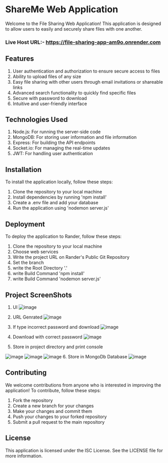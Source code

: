 # ShareMe Web Application



Welcome to the File Sharing Web Application! This application is designed to allow users to easily and securely share files with one another.

### Live Host URL:-  https://file-sharing-app-am9o.onrender.com

## Features

1. User authentication and authorization to ensure secure access to files
2. Ability to upload files of any size
3. Easy file sharing with other users through email invitations or shareable links
4. Advanced search functionality to quickly find specific files
5. Secure with password to download
6. Intuitive and user-friendly interface

## Technologies Used
1. Node.js: For running the server-side code
2. MongoDB: For storing user information and file information
3. Express: For building the API endpoints
4. Socket.io: For managing the real-time updates
5. JWT: For handling user authentication

## Installation

To install the application locally, follow these steps:

1. Clone the repository to your local machine
2. Install dependencies by running 'npm install'
3. Create a .env file and add your database
4. Run the application using 'nodemon server.js'

## Deployment

To deploy the application to Rander, follow these steps:

1. Clone the repository to your local machine
2. Choose web services
3. Write the project URL on Rander's Public Git Repository
4. Set the branch
5. write the Root Directory '.'
6. write Build Command 'npm install'
7. write Build Command 'nodemon server.js'

## Project ScreenShots
1. UI
![image](https://github.com/Rohit9113/FSWebApp/assets/78945252/452de32b-8ec6-4ed7-8bf6-07fb211d3db8)
2. URL Genrated
![image](https://github.com/Rohit9113/FSWebApp/assets/78945252/5d3a7626-acfe-44e9-972b-2f3d3c370483)
3. If type incorrect password and download
![image](https://github.com/Rohit9113/FSWebApp/assets/78945252/480817c7-09d7-475e-b6a1-f06f0bbfa4fb)

4. Download with correct password
![image](https://github.com/Rohit9113/FSWebApp/assets/78945252/bab8b368-0a6d-46d7-9cc2-ff1942d125bf)
5. Store in project directory and print console

![image](https://github.com/Rohit9113/FSWebApp/assets/78945252/447fd347-2fde-4192-8442-2dfc1ed5dd4e)
![image](https://github.com/Rohit9113/FSWebApp/assets/78945252/4d7e41b4-d6a1-4ff6-b1b8-5c15e68bba87)
![image](https://github.com/Rohit9113/FSWebApp/assets/78945252/bf2df942-6c05-43e1-ada0-e02080491ca1)
6. Store in MongoDb Database 
![image](https://github.com/Rohit9113/FSWebApp/assets/78945252/1bead1f6-419f-4c58-ac6d-683c9404afda)



## Contributing

We welcome contributions from anyone who is interested in improving the application! To contribute, follow these steps:

1. Fork the repository
2. Create a new branch for your changes
3. Make your changes and commit them
4. Push your changes to your forked repository
5. Submit a pull request to the main repository

## License

This application is licensed under the ISC License. See the LICENSE file for more information.
